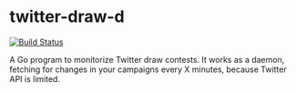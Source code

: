 twitter-draw-d
====

[![Build Status](https://travis-ci.org/albertofem/twitter-draw-d.svg?branch=master)](https://travis-ci.org/albertofem/twitter-draw-d)

A Go program to monitorize Twitter draw contests. It works as a daemon, fetching for changes in your campaigns every X minutes, because Twitter API is limited.
